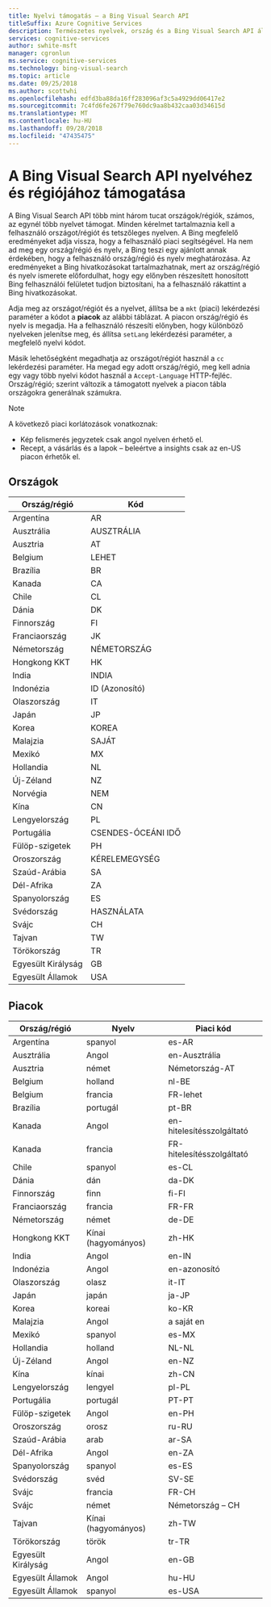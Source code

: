 ```yaml
---
title: Nyelvi támogatás – a Bing Visual Search API
titleSuffix: Azure Cognitive Services
description: Természetes nyelvek, ország és a Bing Visual Search API által támogatott régiók listáját. A Bing Visual Search API több mint három tucat országok/régiók, számos, az egynél több nyelvet támogat.
services: cognitive-services
author: swhite-msft
manager: cgronlun
ms.service: cognitive-services
ms.technology: bing-visual-search
ms.topic: article
ms.date: 09/25/2018
ms.author: scottwhi
ms.openlocfilehash: edfd3ba88da16ff283096af3c5a4929dd06417e2
ms.sourcegitcommit: 7c4fd6fe267f79e760dc9aa8b432caa03d34615d
ms.translationtype: MT
ms.contentlocale: hu-HU
ms.lasthandoff: 09/28/2018
ms.locfileid: "47435475"
---
```

# <a name="language-and-region-support-for-the-bing-visual-search-api"></a>A Bing Visual Search API nyelvéhez és régiójához támogatása

A Bing Visual Search API több mint három tucat országok/régiók, számos, az egynél több nyelvet támogat. Minden kérelmet tartalmaznia kell a felhasználó országot/régiót és tetszőleges nyelven. A Bing megfelelő eredményeket adja vissza, hogy a felhasználó piaci segítségével. Ha nem ad meg egy ország/régió és nyelv, a Bing teszi egy ajánlott annak érdekében, hogy a felhasználó ország/régió és nyelv meghatározása. Az eredményeket a Bing hivatkozásokat tartalmazhatnak, mert az ország/régió és nyelv ismerete előfordulhat, hogy egy előnyben részesített honosított Bing felhasználói felületet tudjon biztosítani, ha a felhasználó rákattint a Bing hivatkozásokat.

Adja meg az országot/régiót és a nyelvet, állítsa be a `mkt` (piaci) lekérdezési paraméter a kódot a **piacok** az alábbi táblázat. A piacon ország/régió és nyelv is megadja. Ha a felhasználó részesíti előnyben, hogy különböző nyelveken jelenítse meg, és állítsa `setLang` lekérdezési paraméter, a megfelelő nyelvi kódot.

Másik lehetőségként megadhatja az országot/régiót használ a `cc` lekérdezési paraméter. Ha megad egy adott ország/régió, meg kell adnia egy vagy több nyelvi kódot használ a `Accept-Language` HTTP-fejléc. Ország/régió; szerint változik a támogatott nyelvek a piacon tábla országokra generálnak számukra.



> [!NOTE]
> A következő piaci korlátozások vonatkoznak:
>
> - Kép felismerés jegyzetek csak angol nyelven érhető el.
> - Recept, a vásárlás és a lapok – beleértve a insights csak az en-US piacon érhetők el.


## <a name="countries"></a>Országok

|Ország/régió|Kód|
|-------|----|
|Argentína|AR|
|Ausztrália|AUSZTRÁLIA|
|Ausztria|AT|
|Belgium|LEHET|
|Brazília|BR|
|Kanada|CA|
|Chile|CL|
|Dánia|DK|
|Finnország|FI|
|Franciaország|JK|
|Németország|NÉMETORSZÁG|
|Hongkong KKT|HK|
|India|INDIA|
|Indonézia|ID (Azonosító)|
|Olaszország|IT|
|Japán|JP|
|Korea|KOREA|
|Malajzia|SAJÁT|
|Mexikó|MX|
|Hollandia|NL|
|Új-Zéland|NZ|
|Norvégia|NEM|
|Kína|CN|
|Lengyelország|PL|
|Portugália|CSENDES-ÓCEÁNI IDŐ|
|Fülöp-szigetek|PH|
|Oroszország|KÉRELEMEGYSÉG|
|Szaúd-Arábia|SA|
|Dél-Afrika|ZA|
|Spanyolország|ES|
|Svédország|HASZNÁLATA|
|Svájc|CH|
|Tajvan|TW|
|Törökország|TR|
|Egyesült Királyság|GB|
|Egyesült Államok|USA|


## <a name="markets"></a>Piacok

|Ország/régió|Nyelv|Piaci kód|
|-------|--------|-----------|
|Argentína|spanyol|es-AR|
|Ausztrália|Angol|en-Ausztrália|
|Ausztria|német|Németország-AT|
|Belgium|holland|nl-BE|
|Belgium|francia|FR-lehet|
|Brazília|portugál|pt-BR|
|Kanada|Angol|en-hitelesítésszolgáltató|
|Kanada|francia|FR-hitelesítésszolgáltató|
|Chile|spanyol|es-CL|
|Dánia|dán|da-DK|
|Finnország|finn|fi-FI|
|Franciaország|francia|FR-FR|
|Németország|német|de-DE|
|Hongkong KKT|Kínai (hagyományos)|zh-HK|
|India|Angol|en-IN|
|Indonézia|Angol|en-azonosító|
|Olaszország|olasz|it-IT|
|Japán|japán|ja-JP|
|Korea|koreai|ko-KR|
|Malajzia|Angol|a saját en|
|Mexikó|spanyol|es-MX|
|Hollandia|holland|NL-NL|
|Új-Zéland|Angol|en-NZ|
|Kína|kínai|zh-CN|
|Lengyelország|lengyel|pl-PL|
|Portugália|portugál|PT-PT|
|Fülöp-szigetek|Angol|en-PH|
|Oroszország|orosz|ru-RU|
|Szaúd-Arábia|arab|ar-SA|
|Dél-Afrika|Angol|en-ZA|
|Spanyolország|spanyol|es-ES|
|Svédország|svéd|SV-SE|
|Svájc|francia|FR-CH|
|Svájc|német|Németország – CH|
|Tajvan|Kínai (hagyományos)|zh-TW|
|Törökország|török|tr-TR|
|Egyesült Királyság|Angol|en-GB|
|Egyesült Államok|Angol|hu-HU|
|Egyesült Államok|spanyol|es-USA|
